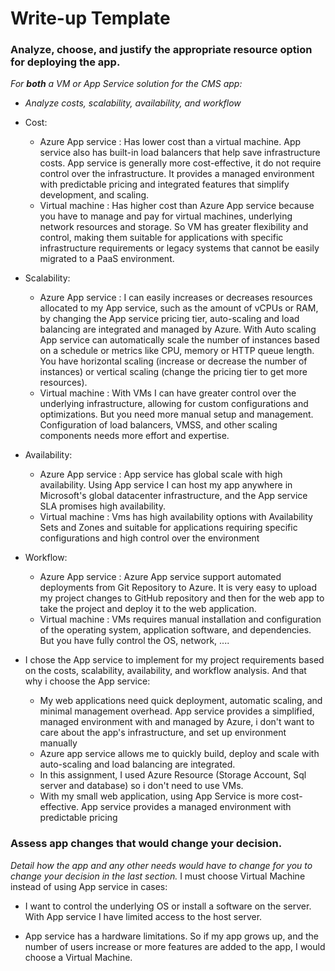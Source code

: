 # Write-up Template
### Analyze, choose, and justify the appropriate resource option for deploying the app.

*For **both** a VM or App Service solution for the CMS app:*
- *Analyze costs, scalability, availability, and workflow*
- Cost:
  + Azure App service : Has lower cost than a virtual machine. App service also has built-in load balancers that help save infrastructure costs. App service is generally more cost-effective, it do not require control over the infrastructure. It provides a managed environment with predictable pricing and integrated features that simplify development, and scaling.
  + Virtual machine : Has higher cost than Azure App service because you have to manage and pay for virtual machines, underlying network resources and storage. So VM has greater flexibility and control, making them suitable for applications with specific infrastructure requirements or legacy systems that cannot be easily migrated to a PaaS environment. 

- Scalability:
  + Azure App service : I can easily increases or decreases resources allocated to my App service, such as the amount of vCPUs or RAM, by changing the App service pricing tier, auto-scaling and load balancing are integrated and managed by Azure. With Auto scaling App service can automatically scale the number of instances based on a schedule or metrics like CPU, memory or HTTP queue length. You have horizontal scaling (increase or decrease the number of instances) or vertical scaling (change the pricing tier to get more resources). 
  + Virtual machine : With VMs I can have greater control over the underlying infrastructure, allowing for custom configurations and optimizations. But you need more manual setup and management. Configuration of load balancers, VMSS, and other scaling components needs more effort and expertise.

- Availability:
  + Azure App service : App service has global scale with high availability. Using App service I can host my app anywhere in Microsoft's global datacenter infrastructure, and the App service SLA promises high availability.
  + Virtual machine : Vms has high availability options with Availability Sets and Zones and suitable for applications requiring specific configurations and high control over the environment

- Workflow:
  + Azure App service : Azure App service support automated deployments from Git Repository to Azure. It is very easy to upload my project changes to GitHub repository and then for the web app to take the project and deploy it to the web application.
  + Virtual machine : VMs requires manual installation and configuration of the operating system, application software, and dependencies. But you have fully control the OS, network, ....

- I chose the App service to implement for my project requirements based on the costs, scalability, availability, and workflow analysis. And that why i choose the App service:
  + My web applications need quick deployment, automatic scaling, and minimal management overhead. App service provides a simplified, managed environment with and managed by Azure, i don't want to care about the app's infrastructure, and set up environment manually
  + Azure app service allows me to quickly build, deploy and scale with auto-scaling and load balancing are integrated.
  + In this assignment, I used Azure Resource (Storage Account, Sql server and database) so i don't need to use VMs.
  + With my small web application, using App Service is more cost-effective. App service provides a managed environment with predictable pricing
### Assess app changes that would change your decision.

*Detail how the app and any other needs would have to change for you to change your decision in the last section.* 
I must choose Virtual Machine instead of using App service in cases: 

- I want to control the underlying OS or install a software on the server. With App service I have limited access to the host server.

- App service has a hardware limitations. So if my app grows up, and the number of users increase or more features are added to the app, I would choose a Virtual Machine.

